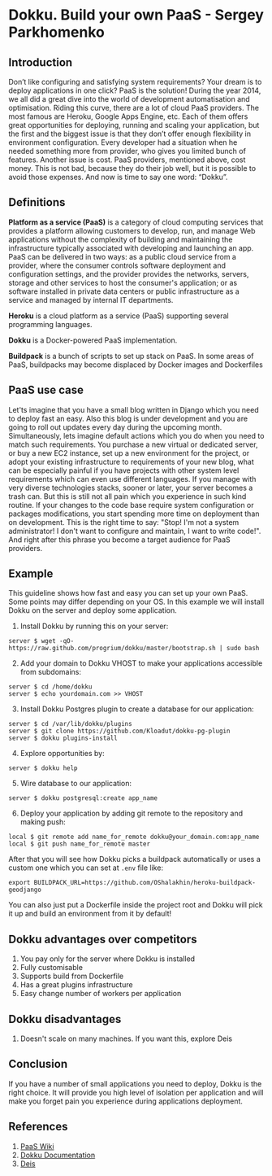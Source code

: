 # Dokku. Build your own PaaS - Sergey Parkhomenko

## Introduction
Don’t like configuring and satisfying system requirements? Your dream is to deploy applications in one click? 
PaaS is the solution! During the year 2014, we all did a great dive into the world of development automatisation and 
optimisation. Riding this curve, there are a lot of cloud PaaS providers. The most famous are Heroku,
Google Apps Engine, etc. Each of them offers great opportunities for deploying, running and scaling your application,
but the first and the biggest issue is that they don’t offer enough flexibility in environment configuration.
Every developer had a situation when he needed something more from provider, who gives you limited bunch of features.
Another issue is cost. PaaS providers, mentioned above, cost money. This is not bad, because they do their job well,
but it is possible to avoid those expenses. And now is time to say one word: “Dokku”.

## Definitions
**Platform as a service (PaaS)** is a category of cloud computing services that provides a platform allowing customers
to develop, run, and manage Web applications without the complexity of building and maintaining the infrastructure
typically associated with developing and launching an app. PaaS can be delivered in two ways: as a public cloud
service from a provider, where the consumer controls software deployment and configuration settings, and the provider
provides the networks, servers, storage and other services to host the consumer's application; or as software
installed in private data centers or public infrastructure as a service and managed by internal IT departments.

**Heroku** is a cloud platform as a service (PaaS) supporting several programming languages.

**Dokku** is a Docker-powered PaaS implementation.

**Buildpack** is a bunch of scripts to set up stack on PaaS. In some areas of PaaS, buildpacks may become displaced by
Docker images and Dockerfiles

## PaaS use case
Let'ts imagine that you have a small blog written in Django which you need to deploy fast an easy. Also this blog is
under development and you are going to roll out updates every day during the upcoming month. Simultaneously, lets
imagine default actions which you do when you need to match such requirements. You purchase a new virtual or
dedicated server, or buy a new EC2 instance, set up a new environment for the project, or adopt your existing
infrastructure to requirements of your new blog, what can be especially painful if you have projects with other
system level requirements which can even use different languages. If you manage with very diverse technologies
stacks, sooner or later, your server becomes a trash can. But this is still not all pain which you experience in
such kind routine. If your changes to the code base require system configuration or packages modifications, you start
spending more time on deployment than on development. This is the right time to say: "Stop! I'm not a system
administrator! I don't want to configure and maintain, I want to write code!". And right after this phrase you become
a target audience for PaaS providers.

## Example
This guideline shows how fast and easy you can set up your own PaaS. Some points may differ depending on your OS. In
this example we will install Dokku on the server and deploy some application.

1. Install Dokku by running this on your server:

  ```
  server $ wget -qO- https://raw.github.com/progrium/dokku/master/bootstrap.sh | sudo bash
  ```
  
2. Add your domain to Dokku VHOST to make your applications accessible from subdomains:

  ```
  server $ cd /home/dokku
  server $ echo yourdomain.com >> VHOST
  ```
  
3. Install Dokku Postgres plugin to create a database for our application:

  ```
  server $ cd /var/lib/dokku/plugins
  server $ git clone https://github.com/Kloadut/dokku-pg-plugin
  server $ dokku plugins-install
  ```
  
4. Explore opportunities by:

  ```
  server $ dokku help
  ```
  
5. Wire database to our application:

  ```
  server $ dokku postgresql:create app_name
  ```
  
6. Deploy your application by adding git remote to the repository and making push:

  ```
  local $ git remote add name_for_remote dokku@your_domain.com:app_name
  local $ git push name_for_remote master
  ```
  
  After that you will see how Dokku picks a buildpack automatically or uses a custom one which you can set at `.env`
  file like:
  
  ```
  export BUILDPACK_URL=https://github.com/OShalakhin/heroku-buildpack-geodjango
  ```
  
  You can also just put a Dockerfile inside the project root and Dokku will pick it up and build an environment from it by default!

## Dokku advantages over competitors
1. You pay only for the server where Dokku is installed
2. Fully customisable
3. Supports build from Dockerfile
4. Has a great plugins infrastructure
5. Easy change number of workers per application

## Dokku disadvantages
1. Doesn't scale on many machines. If you want this, explore Deis

## Conclusion
If you have a number of small applications you need to deploy, Dokku is the right choice. It will provide you high
level of isolation per application and will make you forget pain you experience during applications deployment.

## References

1. [PaaS Wiki](https://en.wikipedia.org/wiki/Platform_as_a_service)
2. [Dokku Documentation](http://progrium.viewdocs.io/dokku/)
3. [Deis](http://deis.io/)
